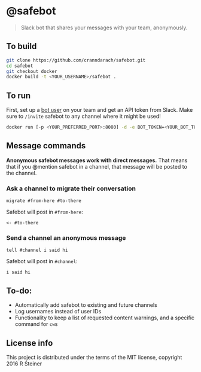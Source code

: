# @safebot

>Slack bot that shares your messages with your team, anonymously.

## To build

```sh
git clone https://github.com/cranndarach/safebot.git
cd safebot
git checkout docker
docker build -t <YOUR_USERNAME>/safebot .
```

## To run

First, set up a [bot user](https://api.slack.com/bot-users) on your team and get an API token from Slack. Make sure to `/invite` safebot to any channel where it might be used!

```sh
docker run [-p <YOUR_PREFERRED_PORT>:8080] -d -e BOT_TOKEN=<YOUR_BOT_TOKEN> <YOUR_USERNAME>/safebot
```

## Message commands

**Anonymous safebot messages work with direct messages.** That means that if you @mention safebot in a channel, that message will be posted to the channel.

### Ask a channel to migrate their conversation

```
migrate #from-here #to-there
```

Safebot will post in `#from-here`:

```
<- #to-there
```

### Send a channel an anonymous message

```
tell #channel i said hi
```

Safebot will post in `#channel`:

```
i said hi
```

## To-do:

* Automatically add safebot to existing and future channels
* Log usernames instead of user IDs
* Functionality to keep a list of requested content warnings, and a specific command for `cw`s

## License info

This project is distributed under the terms of the MIT license, copyright 2016 R Steiner
